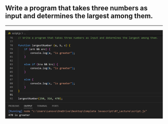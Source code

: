 ## Write a program that takes three numbers as input and determines the largest among them.

---

![Screenshot](i6.png)
